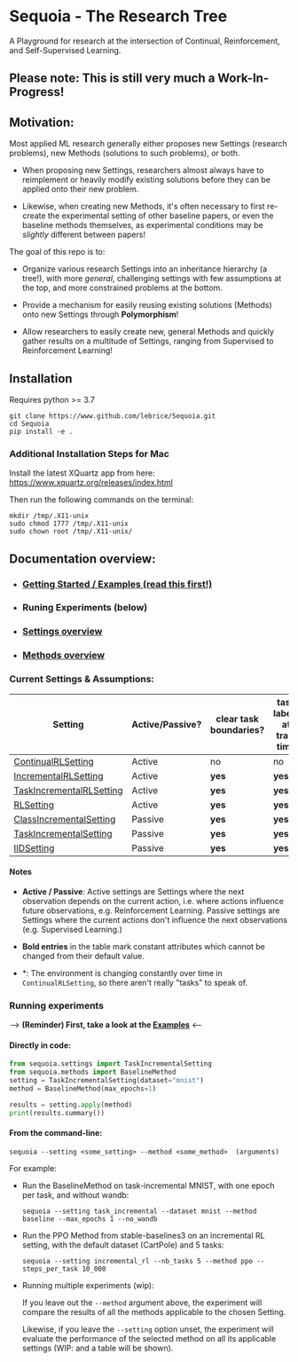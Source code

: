 # Sequoia - The Research Tree 

A Playground for research at the intersection of Continual, Reinforcement, and Self-Supervised Learning.

## Please note: This is still very much a Work-In-Progress!

## Motivation:
Most applied ML research generally either proposes new Settings (research problems), new Methods (solutions to such problems), or both.

- When proposing new Settings, researchers almost always have to reimplement or heavily modify existing solutions before they can be applied onto their new problem.

- Likewise, when creating new Methods, it's often necessary to first re-create the experimental setting of other baseline papers, or even the baseline methods themselves, as experimental conditions may be *slightly* different between papers!

The goal of this repo is to:

- Organize various research Settings into an inheritance hierarchy (a tree!), with more *general*, challenging settings with few assumptions at the top, and more constrained problems at the bottom.

- Provide a mechanism for easily reusing existing solutions (Methods) onto new Settings through **Polymorphism**!

- Allow researchers to easily create new, general Methods and quickly gather results on a multitude of Settings, ranging from Supervised to Reinforcement Learning!


## Installation
Requires python >= 3.7

```console
git clone https://www.github.com/lebrice/Sequoia.git
cd Sequoia
pip install -e .
```

### Additional Installation Steps for Mac

Install the latest XQuartz app from here: https://www.xquartz.org/releases/index.html

Then run the following commands on the terminal:

```console
mkdir /tmp/.X11-unix 
sudo chmod 1777 /tmp/.X11-unix 
sudo chown root /tmp/.X11-unix/
```

## Documentation overview:
- ### **[Getting Started / Examples (read this first!)](examples/)**
- ### Runing Experiments (below)
- ### [Settings overview](sequoia/settings/)
- ### [Methods overview](sequoia/methods/)


### Current Settings & Assumptions:

| Setting | Active/Passive? | clear task boundaries? | task labels at train time | task labels at test time | # of tasks ? |
| -----   | --------------  | ---------------------- | ------------------------- | ------------------------ | ------------ |
| [ContinualRLSetting](sequoia/settings/active/continual/continual_rl_setting.py) | Active | no | no | no | 1* |
| [IncrementalRLSetting](sequoia/settings/active/continual/incremental/incremental_rl_setting.py) | Active | **yes** | **yes** | no | ≥1 |
| [TaskIncrementalRLSetting](sequoia/settings/active/continual/incremental/task_incremental/task_incremental_rl_setting.py) | Active | **yes** | **yes** | **yes** | ≥1 |
| [RLSetting](sequoia/settings/active/continual/incremental/task_incremental/stationary/iid_rl_setting.py) | Active | **yes** | **yes** | **yes** | **1** |
| [ClassIncrementalSetting](sequoia/settings/passive/cl/class_incremental_setting.py) | Passive | **yes** | **yes** | no | ≥1 |
| [TaskIncrementalSetting](sequoia/settings/passive/cl/task_incremental/task_incremental_setting.py) | Passive | **yes** | **yes** | **yes** | ≥1 |
| [IIDSetting](sequoia/settings/passive/cl/task_incremental/iid/iid_setting.py) | Passive | **yes** | **yes** | **yes** | **1** |

#### Notes

- **Active / Passive**:
	Active settings are Settings where the next observation depends on the current action, i.e. where actions influence future observations, e.g. Reinforcement Learning.
	Passive settings are Settings where the current actions don't influence the next observations (e.g. Supervised Learning.)

- **Bold entries** in the table mark constant attributes which cannot be
   changed from their default value.

- \*: The environment is changing constantly over time in `ContinualRLSetting`, so
    there aren't really "tasks" to speak of.



### Running experiments

--> **(Reminder) First, take a look at the [Examples](/examples)** <--

#### Directly in code:

```python
from sequoia.settings import TaskIncrementalSetting
from sequoia.methods import BaselineMethod
setting = TaskIncrementalSetting(dataset="mnist")
method = BaselineMethod(max_epochs=1)

results = setting.apply(method)
print(results.summary())
```

#### From the command-line:
```console
sequoia --setting <some_setting> --method <some_method>  (arguments)
```
For example:
- Run the BaselineMethod on task-incremental MNIST, with one epoch per task, and without wandb:
	```console
	sequoia --setting task_incremental --dataset mnist --method baseline --max_epochs 1 --no_wandb
	```
- Run the PPO Method from stable-baselines3 on an incremental RL setting, with the default dataset (CartPole) and 5 tasks: 
	```console
	sequoia --setting incremental_rl --nb_tasks 5 --method ppo --steps_per_task 10_000
	```

- Running multiple experiments (wip):

	If you leave out the `--method` argument above, the experiment will compare the results of all the methods applicable to the chosen Setting.

	Likewise, if you leave the `--setting` option unset, the experiment will evaluate the performance of the selected method on all its applicable settings (WIP: and a table will be shown).


